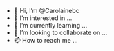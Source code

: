 - 👋 Hi, I’m @Carolainebc
- 👀 I’m interested in ...
- 🌱 I’m currently learning ...
- 💞️ I’m looking to collaborate on ...
- 📫 How to reach me ...

<!---
Carolainebc/Carolainebc is a ✨ special ✨ repository because its `README.md` (this file) appears on your GitHub profile.
You can click the Preview link to take a look at your changes.
--->
